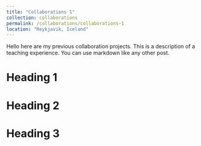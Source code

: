 ```yaml
---
title: "Collaborations 1"
collection: collaborations
permalink: /collaborations/collaborations-1
location: "Reykjavik, Iceland"
---
```

Hello here are my previous collaboration projects.
This is a description of a teaching experience. You can use markdown like any other post.

Heading 1
======

Heading 2
======

Heading 3
======
